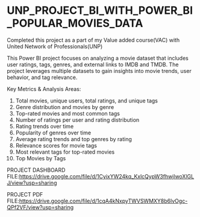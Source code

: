 # UNP_PROJECT_BI_WITH_POWER_BI_POPULAR_MOVIES_DATA

Completed this project as a part of my Value added course(VAC) with United Network of Professionals(UNP)

This Power BI project focuses on analyzing a movie dataset that includes user ratings, tags, genres, and external links to IMDB and TMDB. The project leverages multiple datasets to gain insights into movie trends, user behavior, and tag relevance.

Key Metrics & Analysis Areas:
1) Total movies, unique users, total ratings, and unique tags
2) Genre distribution and movies by genre
3) Top-rated movies and most common tags
4) Number of ratings per user and rating distribution
5) Rating trends over time
6) Popularity of genres over time
7) Average rating trends and top genres by rating
8) Relevance scores for movie tags
9) Most relevant tags for top-rated movies
10) Top Movies by Tags

PROJECT DASHBOARD FILE:https://drive.google.com/file/d/1CyixYW24kq_KxlcQypW3fhwjlwoXlGLJ/view?usp=sharing

PROJECT PDF FILE:https://drive.google.com/file/d/1cqA4kNxpyTWVSWMXY8b6lvOgc-QPf2VF/view?usp=sharing
